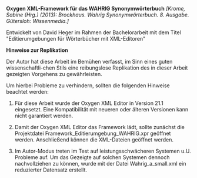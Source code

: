 ****Oxygen XML-Framework für das WAHRIG Synonymwörterbuch**** 
*[Krome, Sabine (Hrg.) (2013): Brockhaus. Wahrig Synonymwörterbuch. 8. Ausgabe. Gütersloh: Wissenmedia.]*

Entwickelt von David Heger im Rahmen der Bachelorarbeit mit dem Titel "Editierumgebungen für Wörterbücher mit XML-Editoren"

****Hinweise zur Replikation****

Der Autor hat diese Arbeit im Bemühen verfasst, im Sinn eines guten wissenschaftli-chen Stils eine reibungslose Replikation des in dieser Arbeit gezeigten Vorgehens zu gewährleisten.

Um hierbei Probleme zu verhindern, sollten die folgenden Hinweise beachtet werden:

1. Für diese Arbeit wurde der Oxygen XML Editor in Version 21.1 eingesetzt. Eine Kompatibilität mit neueren oder älteren Versionen kann nicht garantiert werden.

2. Damit der Oxygen XML Editor das Framework lädt, sollte zunächst die Projektdatei Framework_Editierumgebung_WAHRIG.xpr geöffnet werden. Anschließend können die XML-Dateien geöffnet werden.

3. Im Autor-Modus treten im Test auf leistungsschwächeren Systemen u.U. Probleme auf. Um das Gezeigte auf solchen Systemen dennoch nachvollziehen zu können, wurde mit der Datei Wahrig_a_small.xml ein reduzierter Datensatz erstellt. 
